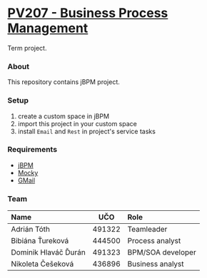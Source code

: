 # [PV207 - Business Process Management](https://is.muni.cz/predmet/fi/jaro2020/PV207)

Term project.

### About

This repository contains jBPM project.

### Setup

1. create a custom space in jBPM
2. import this project in your custom space
3. install `Email` and `Rest` in project's service tasks

### Requirements

* [jBPM](https://jbpm.org/learn/gettingStarted.html)
* [Mocky](https://www.mocky.io/)
* [GMail](https://mail.google.com/)

### Team

| Name                 | UČO    | Role              |
| :------------------- | :----: | :---------------- |
| Adrián Tóth          | 491322 | Teamleader        |
| Bibiána Ťureková     | 444500 | Process analyst   |
| Dominik Hlaváč Ďurán | 491323 | BPM/SOA developer |
| Nikoleta Češeková    | 436896 | Business analyst  |

